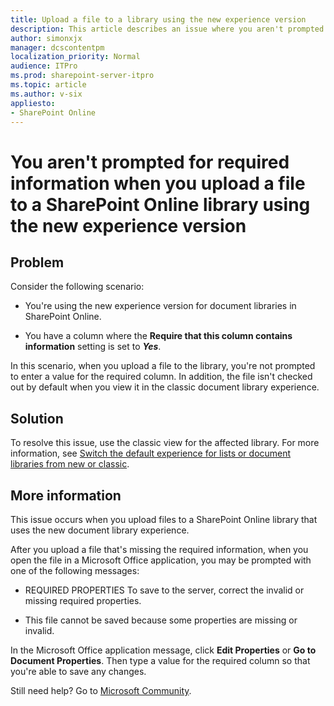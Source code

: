 ```yaml
---
title: Upload a file to a library using the new experience version
description: This article describes an issue where you aren't prompted for required information when you upload a file to a SharePoint Online library using the new experience version, and provides a solution.
author: simonxjx
manager: dcscontentpm
localization_priority: Normal
audience: ITPro
ms.prod: sharepoint-server-itpro
ms.topic: article
ms.author: v-six
appliesto:
- SharePoint Online
---
```


# You aren't prompted for required information when you upload a file to a SharePoint Online library using the new experience version

## Problem

Consider the following scenario:

- You're using the new experience version for document libraries in SharePoint Online.

- You have a column where the **Require that this column contains information** setting is set to ***Yes***.

In this scenario, when you upload a file to the library, you're not prompted to enter a value for the required column. In addition, the file isn't checked out by default when you view it in the classic document library experience.

## Solution

To resolve this issue, use the classic view for the affected library. For more information, see [Switch the default experience for lists or document libraries from new or classic](https://support.office.com/article/66dac24b-4177-4775-bf50-3d267318caa9).

## More information

This issue occurs when you upload files to a SharePoint Online library that uses the new document library experience.

After you upload a file that's missing the required information, when you open the file in a Microsoft Office application, you may be prompted with one of the following messages: 

- REQUIRED PROPERTIES To save to the server, correct the invalid or missing required properties.

- This file cannot be saved because some properties are missing or invalid.

In the Microsoft Office application message, click **Edit Properties** or **Go to Document Properties**. Then type a value for the required column so that you're able to save any changes.

Still need help? Go to [Microsoft Community](https://answers.microsoft.com/).
